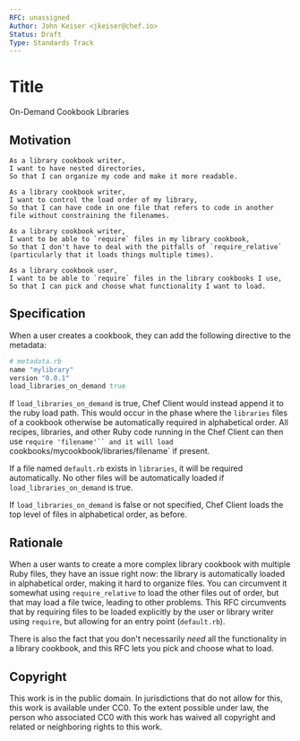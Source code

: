 ```yaml
---
RFC: unassigned
Author: John Keiser <jkeiser@chef.io>
Status: Draft
Type: Standards Track
---
```


# Title

On-Demand Cookbook Libraries

## Motivation

    As a library cookbook writer,
    I want to have nested directories,
    So that I can organize my code and make it more readable.

    As a library cookbook writer,
    I want to control the load order of my library,
    So that I can have code in one file that refers to code in another file without constraining the filenames.

    As a library cookbook writer,
    I want to be able to `require` files in my library cookbook,
    So that I don't have to deal with the pitfalls of `require_relative` (particularly that it loads things multiple times).

    As a library cookbook user,
    I want to be able to `require` files in the library cookbooks I use,
    So that I can pick and choose what functionality I want to load.

## Specification

When a user creates a cookbook, they can add the following directive to the metadata:

```ruby
# metadata.rb
name "mylibrary"
version "0.0.1"
load_libraries_on_demand true
```

If `load_libraries_on_demand` is true, Chef Client would instead append it to the ruby load path.  This would occur in the phase where the `libraries` files of a cookbook otherwise be automatically required in alphabetical order.  All recipes, libraries, and other Ruby code running in the Chef Client can then use `require 'filename'`` and it will load `cookbooks/mycookbook/libraries/filename` if present.

If a file named `default.rb` exists in `libraries`, it will be required automatically.  No other files will be automatically loaded if `load_libraries_on_demand` is true.

If `load_libraries_on_demand` is false or not specified, Chef Client loads the top level of files in alphabetical order, as before.

## Rationale

When a user wants to create a more complex library cookbook with multiple Ruby files, they have an issue right now: the library is automatically loaded in alphabetical order, making it hard to organize files.  You can circumvent it somewhat using `require_relative` to load the other files out of order, but that may load a file twice, leading to other problems.  This RFC circumvents that by requiring files to be loaded explicitly by the user or library writer using `require`, but allowing for an entry point (`default.rb`).

There is also the fact that you don't necessarily *need* all the functionality in a library cookbook, and this RFC lets you pick and choose what to load.

## Copyright

This work is in the public domain. In jurisdictions that do not allow for this,
this work is available under CC0. To the extent possible under law, the person
who associated CC0 with this work has waived all copyright and related or
neighboring rights to this work.

